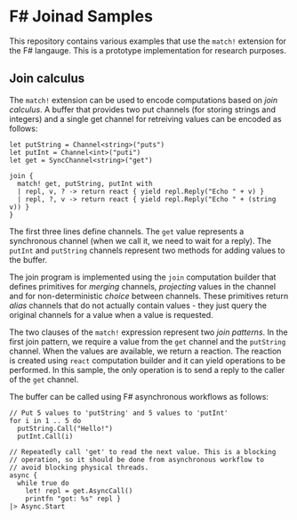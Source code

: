 F# Joinad Samples
=================

This repository contains various examples that use the `match!` extension for the F# 
langauge. This is a prototype implementation for research purposes. 

Join calculus
-------------

The `match!` extension can be used to encode computations based on _join calculus_.
A buffer that provides two put channels (for storing strings and integers) and a 
single get channel for retreiving values can be encoded as follows:

    let putString = Channel<string>("puts")
    let putInt = Channel<int>("puti")
    let get = SyncChannel<string>("get")

    join {
      match! get, putString, putInt with
      | repl, v, ? -> return react { yield repl.Reply("Echo " + v) }
      | repl, ?, v -> return react { yield repl.Reply("Echo " + (string v)) } 
    }

The first three lines define channels. The `get` value represents a synchronous
channel (when we call it, we need to wait for a reply). The `putInt` and `putString`
channels represent two methods for adding values to the buffer.

The join program is implemented using the `join` computation builder that defines
primitives for _merging_ channels, _projecting_ values in the channel and for
non-deterministic _choice_ between channels. These primitives return _alias_ channels
that do not actually contain values - they just query the original channels for
a value when a value is requested. 

The two clauses of the `match!` expression represent two _join patterns_. In the first
join pattern, we require a value from the `get` channel and the `putString` channel.
When the values are available, we return a reaction. The reaction is created using
`react` computation builder and it can yield operations to be performed. In this sample,
the only operation is to send a reply to the caller of the `get` channel.

The buffer can be called using F# asynchronous workflows as follows:

    // Put 5 values to 'putString' and 5 values to 'putInt'
    for i in 1 .. 5 do 
      putString.Call("Hello!")
      putInt.Call(i)

    // Repeatedly call 'get' to read the next value. This is a blocking
    // operation, so it should be done from asynchronous workflow to 
    // avoid blocking physical threads.
    async { 
      while true do
        let! repl = get.AsyncCall()
        printfn "got: %s" repl }
    |> Async.Start
